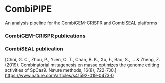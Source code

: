 # CombiPIPE
An analysis pipeline for the CombiGEM-CRISPR and CombiSEAL platforms
### CombiGEM-CRISPR publications

### CombiSEAL publication
[Choi, G. C., Zhou, P., Yuen, C. T., Chan, B. K., Xu, F., Bao, S., ... & Zheng, Z. (2019). Combinatorial mutagenesis en masse optimizes the genome editing activities of SpCas9. Nature methods, 16(8), 722-730.] https://www.nature.com/articles/s41592-019-0473-0
